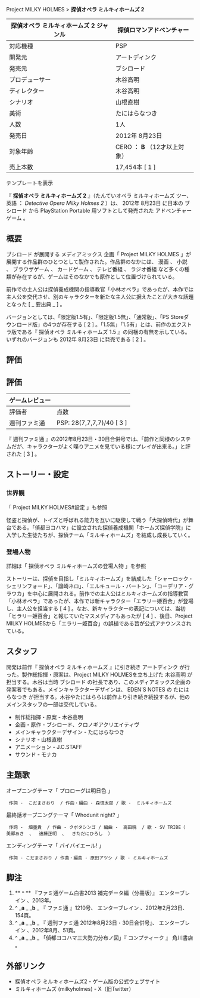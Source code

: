 Project MILKY HOLMES  > **探偵オペラ ミルキィホームズ 2**

探偵オペラ ミルキィホームズ 2  ジャンル  |  探偵ロマンアドベンチャー   
---|---  
対応機種  |  PSP   
開発元  |  アートディンク   
発売元  |  ブシロード   
プロデューサー  |  木谷高明   
ディレクター  |  木谷高明   
シナリオ  |  山根直樹   
美術  |  たにはらなつき   
人数  |  1人   
発売日  |  2012年  8月23日   
対象年齢  |  CERO  ：  **B** （12才以上対象）   
売上本数  |  17,454本  [  1  ]   
テンプレートを表示  
  
『 **探偵オペラ ミルキィホームズ 2** 』（たんていオペラ ミルキィホームズ ツー、  英語  ：  _Detective Opera Milky
Holmes 2_ ）は、  2012年  8月23日  に日本の  ブシロード  から  PlayStation Portable
用ソフトとして発売された  アドベンチャーゲーム  。

##  概要



ブシロード  が展開する  メディアミックス  企画「  Project MILKY HOLMES
」が展開する作品群のひとつとして製作された。作品群のなかには、  漫画  、  小説  、  ブラウザゲーム  、  カードゲーム  、  テレビ番組  、
ラジオ番組  など多くの種類が存在するが、ゲームはそのなかでも原作として位置づけられている。

前作での主人公は探偵養成機関の指導教官「小林オペラ」であったが、本作では主人公を交代させ、別のキャラクターを新たな主人公に据えたことが大きな話題となった
[ _ 要出典  _ ]  。

バージョンとしては、「限定版1.5有」、「限定版1.5無」、「通常版」、「PS Storeダウンロード版」の4つが存在する  [  2  ]
。「1.5無」「1.5有」とは、前作のエクストラ版である『  探偵オペラ ミルキィホームズ 1.5  』の同梱の有無を示している。いずれのバージョンも
2012年  8月23日  に発売である  [  2  ]  。

##  評価



評価  
---  
|  ゲームレビュー  ||
|---|---|
|評価者  |  点数   |
|週刊ファミ通  |  PSP: 28(7,7,7,7)/40  [  3  ]   |
  
『  週刊ファミ通
』の2012年8月23日・30日合併号では、「前作と同様のシステムだが、キャラクターがよく喋りアニメを見ている様にプレイが出来る。」と評された  [  3
]  。

##  ストーリー・設定



###  世界観



「  Project MILKY HOLMES#設定  」も参照

怪盗と探偵が、トイズと呼ばれる能力を互いに駆使して戦う「大探偵時代」が舞台である。「偵都ヨコハマ」に設立された探偵養成機関「ホームズ探偵学院」に入学した生徒たちが、探偵チーム「ミルキィホームズ」を結成し成長していく。

###  登場人物



詳細は「  探偵オペラ ミルキィホームズの登場人物  」を参照

ストーリーは、探偵を目指し「ミルキィホームズ」を結成した「シャーロック・シェリンフォード」、「譲崎ネロ」、「エルキュール・バートン」、「コーデリア・グラウカ」を中心に展開される。前作での主人公はミルキィホームズの指導教官「小林オペラ」であったが、本作では新キャラクター「エラリー姫百合」が登場し、主人公を担当する
[  4  ]  。なお、新キャラクターの表記については、当初「ヒラリー姫百合」と報じていたマスメディアもあったが  [  4  ]
、後日、Project MILKY HOLMESから「エラリー姫百合」の誤植である旨が公式アナウンスされている。

##  スタッフ



開発は前作『  探偵オペラ ミルキィホームズ  』に引き続き  アートディンク  が行った。製作総指揮・原案は、Project MILKY
HOLMESを立ち上げた  木谷高明  が担当する。木谷は当時  ブシロード
の社長であり、このメディアミックス企画の発案者でもある。メインキャラクターデザインは、  EDEN'S NOTES  の  たにはらなつき
が担当する。木谷やたにはららは前作より引き続き続投するが、他のメインスタッフの一部は交代している。

  * 制作総指揮・原案 -  木谷高明 
  * 企画・原作 - ブシロード、クロノギアクリエイティヴ 
  * メインキャラクターデザイン -  たにはらなつき 
  * シナリオ -  山根直樹 
  * アニメーション -  J.C.STAFF 
  * サウンド -  モナカ 

##  主題歌



オープニングテーマ「  プロローグは明日色  」

     作詞 -  こだまさおり  / 作曲・編曲 - 森慎太郎 / 歌 -  ミルキィホームズ 
最終話オープニングテーマ「  Whodunit night?  」

     作詞 -  畑亜貴  / 作曲 - クボタシンゴ / 編曲 -  高田暁  / 歌 - SV TRIBE（  美郷あき  、  遠藤正明  、  きただにひろし  ） 
エンディングテーマ「  バイバイエール!  」

     作詞 - こだまさおり / 作曲・編曲 - 原田アツシ / 歌 - ミルキィホームズ 

##  脚注



  1. ** ^  ** 『ファミ通ゲーム白書2013 補完データ編（分冊版）』  エンターブレイン  、2013年。 
  2. ^  _**a** _ _**b** _ 『  ファミ通  』1210号、  エンターブレイン  、2012年2月23日、154頁。 
  3. ^  _**a** _ _**b** _ 『  週刊ファミ通  2012年8月23日・30日合併号』、  エンターブレイン  、2012年8月、51頁。 
  4. ^  _**a** _ _**b** _ 「偵都ヨコハマ三大勢力分布ノ図」『  コンプティーク  』  角川書店  。 

##  外部リンク



  * 探偵オペラ ミルキィホームズ2  \- ゲーム版の公式ウェブサイト 
  * ミルキィホームズ (milkyholmes)  \-  X（旧Twitter） 

